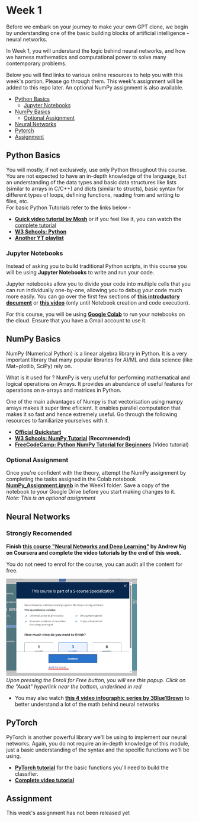 # Week 1

Before we embark on your journey to make your own GPT clone, we begin by understanding one of the basic building blocks of artificial intelligence - neural networks.

In Week 1, you will understand the logic behind neural networks, and how we harness mathematics and computational power to solve many contemporary problems.

Below you will find links to various online resources to help you with this week's portion. Please go through them. This week's assignment will be added to this repo later. An optional NumPy assignment is also available.

- [Python Basics](#python-basics)
  - [Jupyter Notebooks](#jupyter-notebooks)
- [NumPy Basics](#numpy-basics)
  - [Optional Assignment](#optional-assignment)
- [Neural Networks](#neural-networks)
- [Pytorch](#pytorch)
- [Assignment](#assignment)

## Python Basics

You will mostly, if not exclusively, use only Python throughout this course. You are not expected to have an in-depth knowledge of the language, but an understanding of the data types and basic data structures like lists (similar to arrays in C/C++) and dicts (similar to structs), basic syntax for different types of loops, defining functions, reading from and writing to files, etc.  
For basic Python Tutorials refer to the links below -

- [**Quick video tutorial by Mosh**](https://www.youtube.com/watch?v=kqtD5dpn9C8) or if you feel like it, you can watch the [complete tutorial](https://www.youtube.com/watch?v=_uQrJ0TkZlc)
- [**W3 Schools: Python**](https://www.w3schools.com/python/)
- [**Another YT playlist**](https://www.youtube.com/playlist?list=PLzMcBGfZo4-mFu00qxl0a67RhjjZj3jXm)

### Jupyter Notebooks

Instead of asking you to build traditional Python scripts, in this course you will be using **Jupyter Notebooks** to write and run your code.

Jupyter notebooks allow you to divide your code into multiple cells that you can run individually one-by-one, allowing you to debug your code much more easily. You can go over the first few sections of [**this introductory document**](https://realpython.com/jupyter-notebook-introduction/) or [**this video**](https://www.youtube.com/watch?v=HW29067qVWk) (only until Notebook creation and code execution).

For this course, you will be using [**Google Colab**](https://colab.google/) to run your notebooks on the cloud. Ensure that you have a Gmail account to use it.

## NumPy Basics

NumPy (Numerical Python) is a linear algebra library in Python. It is a very important library that many popular libraries for AI/ML and data science (like Mat−plotlib, SciPy) rely on.

What is it used for ?
NumPy is very useful for performing mathematical and logical operations on Arrays. It provides an abundance of useful features for operations on n-arrays and matrices in Python.

One of the main advantages of Numpy is that vectorisation using numpy arrays makes it super time efiicient. It enables parallel computation that makes it so fast and hence extremely useful. Go through the following resources to familiarize yourselves with it.

- [**Official Quickstart**](https://numpy.org/doc/stable/user/quickstart.html)
- **[W3 Schools: NumPy Tutorial](https://www.w3schools.com/python/numpy/default.asp) (Recommended)**
- [**FreeCodeCamp: Python NumPy Tutorial for Beginners**](https://www.youtube.com/watch?v=QUT1VHiLmmI&pp=ygUObnVtcHkgdHV0b3JpYWw%3D) (Video tutorial)

### Optional Assignment

Once you're confident with the theory, attempt the NumPy assignment by completing the tasks assigned in the Colab notebook [**NumPy_Assignment.ipynb**](https://github.com/deeksha-4/LS-Neural-Networks-NLP/blob/d01828745564914c97083791380ad87fea217176/Week1/NumPy_Assignment.ipynb) in the Week1 folder. Save a copy of the notebook to your Google Drive before you start making changes to it.  
_Note: This is an optional assignment_

## Neural Networks

### **Strongly Recomended**

**Finish [this course "Neural Networks and Deep Learning"](https://www.coursera.org/learn/neural-networks-deep-learning?specialization=deep-learning) by Andrew Ng on Coursera and complete the video tutorials by the end of this week.**

You do not need to enrol for the course, you can audit all the content for free.

<img src="../misc/coursera_audit.png" width="70%" height="70%"></img>  
 _Upon pressing the Enroll for Free button, you will see this popup. Click on the "Audit" hyperlink near the bottom, underlined in red_

- You may also watch [**this 4 video infographic series by 3Blue1Brown**](https://www.youtube.com/playlist?list=PLZHQObOWTQDNU6R1_67000Dx_ZCJB-3pi) to better understand a lot of the math behind neural networks

## PyTorch

PyTorch is another powerful library we'll be using to implement our neural networks. Again, you do not require an in-depth knowledge of this module, just a basic understanding of the syntax and the specific functions we'll be using.

- [**PyTorch tutorial**](https://pytorch.org/tutorials/beginner/basics/intro.html) for the basic functions you'll need to build the classifier.
- [**Complete video tutorial**](https://www.youtube.com/watch?v=c36lUUr864M&pp=ygUcbmV1cmFsIG5ldHdvcmsgd2l0aCBweXRvcmNoIA%3D%3D)

## Assignment

This week's assignment has not been released yet
